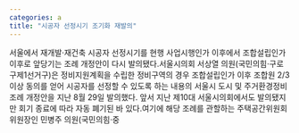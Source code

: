 ```yaml
---
categories: a
title: "시공자 선정시기 조기화 재발의"
---
```

서울에서 재개발·재건축 시공자 선정시기를 현행 사업시행인가 이후에서 조합설립인가 이후로 앞당기는 조례 개정안이 다시 발의됐다.서울시의회 서상열 의원(국민의힘·구로구제1선거구)은 정비지원계획을 수립한 정비구역의 경우 조합설립인가 이후 조합원 2/3 이상 동의를 얻어 시공자를 선정할 수 있도록 하는 내용의 서울시 도시 및 주거환경정비 조례 개정안을 지난 8월 29일 발의했다. 앞서 지난 제10대 서울시의회에서도 발의됐지만 회기 종료에 따라 자동 폐기된 바 있다.여기에 해당 조례를 관할하는 주택공간위원회 위원장인 민병주 의원(국민의힘·중